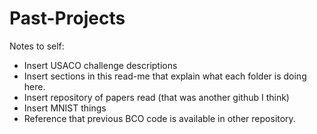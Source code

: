 # Past-Projects

Notes to self:

* Insert USACO challenge descriptions
* Insert sections in this read-me that explain what each folder is doing here.
* Insert repository of papers read (that was another github I think)
* Insert MNIST things
* Reference that previous BCO code is available in other repository.
